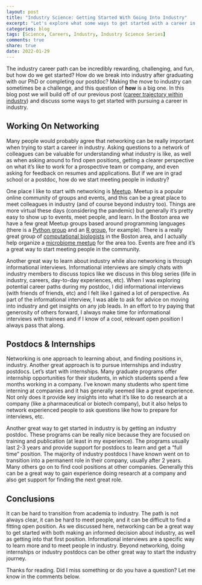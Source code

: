 ```yaml
---
layout: post
title: "Industry Science: Getting Started With Going Into Industry"
excerpt: "Let's explore what some ways to get started with a career in industry."
categories: blog
tags: [Science, Careers, Industry, Industry Science Series]
comments: true
share: true
date: 2022-01-29
---
```


The industry career path can be incredibly rewarding, challenging, and fun, but how do we get started? How do we break into industry after graduating with our PhD or completing our postdoc? Making the move to industry can sometimes be a challenge, and this question of **how** is a big one. In this blog post we will build off of our previous post ([career trajectory within industry](http://microbiology.github.io/blog/pivot-careers/)) and discuss some ways to get started with pursuing a career in industry.

## Working On Networking

Many people would probably agree that networking can be really important when trying to start a career in industry. Asking questions to a network of colleagues can be valuable for understanding what industry is like, as well as when asking around to find open positions, getting a clearer perspective on what it’s like to work for a prospective team or company, and even asking for feedback on resumes and applications. But if we are in grad school or a postdoc, how do we start meeting people in industry?

One place I like to start with networking is [Meetup](https://www.meetup.com/). Meetup is a popular online community of groups and events, and this can be a great place to meet colleagues in industry (and of course beyond industry too). Things are more virtual these days (considering the pandemic) but generally it’s pretty easy to show up to events, meet people, and learn. In the Boston area we have a few great Meetup groups based around programming languages (there is a [Python group](https://www.meetup.com/bostonpython/) and an [R group](https://www.meetup.com/Boston-useR/), for example). There is a really great group of [computational biologists](https://www.meetup.com/Boston-Computational-Biology-and-Bioinformatics-Meetup/) in the Boston area, and I actually help organize a [microbiome meetup](https://www.meetup.com/Boston-Microbiome-Meetup/) for the area too. Events are free and it’s a great way to start meeting people in the community.

Another great way to learn about industry while also networking is through informational interviews. Informational interviews are simply chats with industry members to discuss topics like we discuss in this blog series (life in industry, careers, day-to-day experiences, etc). When I was exploring potential career paths during my postdoc, I did informational interviews (with friends of friends, etc) and I felt like I gained a lot of perspective. As part of the informational interview, I was able to ask for advice on moving into industry and get insights on any job leads. In an effort to try paying that generosity of others forward, I always make time for informational interviews with trainees and if I know of a cool, relevant open position I always pass that along.

## Postdocs & Internships

Networking is one approach to learning about, and finding positions in, industry. Another great approach is to pursue internships and industry postdocs. Let’s start with internships. Many graduate programs offer internship opportunities for their students, in which students spend a few months working in a company. I’ve known many students who spent time interning at companies and it has generally seemed like a great experience. Not only does it provide key insights into what it’s like to do research at a company (like a pharmaceutical or biotech company), but it also helps to network experienced people to ask questions like how to prepare for interviews, etc.

Another great way to get started in industry is by getting an industry postdoc. These programs can be really nice because they are focused on training and publication (at least in my experience). The programs usually last 2-3 years and provide support for postdocs to learn and get a “full time” position. The majority of industry postdocs I have known went on to transition into a permanent role in their company, usually after 2 years. Many others go on to find cool positions at other companies. Generally this can be a great way to gain experience doing research at a company and also get support for finding the next great role.

## Conclusions

It can be hard to transition from academia to industry. The path is not always clear, it can be hard to meet people, and it can be difficult to find a fitting open position. As we discussed here, networking can be a great way to get started with both making an informed decision about industry, as well as getting into that first position. Informational interviews are a specific way to learn more and to meet people in industry. Beyond networking, doing internships or industry postdocs can be other great way to start the industry journey.

Thanks for reading. Did I miss something or do you have a question? Let me know in the comments below.
